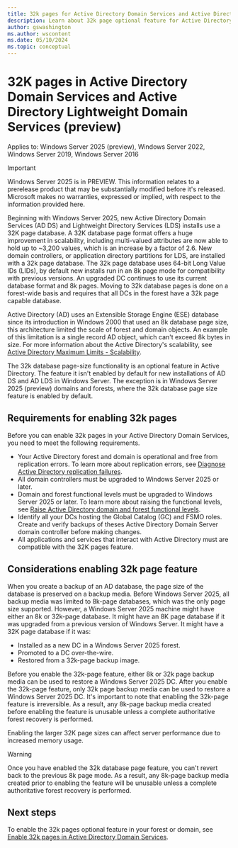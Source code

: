 ```yaml
---
title: 32k pages for Active Directory Domain Services and Active Directory Lightweight Domain Services in Windows Server
description: Learn about 32k page optional feature for Active Directory Domain Services and Active Directory Lightweight Domain Services.
author: gswashington
ms.author: wscontent
ms.date: 05/10/2024
ms.topic: conceptual
---
```


# 32K pages in Active Directory Domain Services and Active Directory Lightweight Domain Services (preview)

Applies to: Windows Server 2025 (preview), Windows Server 2022, Windows Server 2019, Windows Server 2016

> [!IMPORTANT]
> Windows Server 2025 is in PREVIEW. This information relates to a prerelease product that may be substantially modified before it's released. Microsoft makes no warranties, expressed or implied, with respect to the information provided here.

Beginning with Windows Server 2025, new Active Directory Domain Services (AD DS) and Lightweight Directory Services (LDS) installs use a 32K page database. A 32K database page format offers a huge improvement in scalability, including multi-valued attributes are now able to hold up to ~3,200 values, which is an increase by a factor of 2.6. New domain controllers, or application directory partitions for LDS, are installed with a 32k page database. The 32k page database uses 64-bit Long Value IDs (LIDs), by default new installs run in an 8k page mode for compatibility with previous versions. An upgraded DC continues to use its current database format and 8k pages. Moving to 32k database pages is done on a forest-wide basis and requires that all DCs in the forest have a 32k page capable database.

Active Directory (AD) uses an Extensible Storage Engine (ESE) database since its introduction in Windows 2000 that used an 8k database page size, this architecture limited the scale of forest and domain objects. An example of this limitation is a single record AD object, which can't exceed 8k bytes in size. For more information about the Active Directory's scalability, see [Active Directory Maximum Limits - Scalability](/previous-versions/windows/it-pro/windows-server-2003/cc756101%28v=ws.10%29).

The 32k database page-size functionality is an optional feature in Active Directory. The feature it isn't enabled by default for new installations of AD DS and AD LDS in Windows Server. The exception is in Windows Server 2025 (preview) domains and forests, where the 32k database page size feature is enabled by default.

## Requirements for enabling 32k pages

Before you can enable 32k pages in your Active Directory Domain Services, you need to meet the following requirements.

- Your Active Directory forest and domain is operational and free from replication errors. To learn more about replication errors, see [Diagnose Active Directory replication failures](/troubleshoot/windows-server/active-directory/diagnose-replication-failures).
- All domain controllers must be upgraded to Windows Server 2025 or later.
- Domain and forest functional levels must be upgraded to Windows Server 2025 or later. To learn more about raising the functional levels, see [Raise Active Directory domain and forest functional levels](/troubleshoot/windows-server/active-directory/raise-active-directory-domain-forest-functional-levels).
- Identify all your DCs hosting the Global Catalog (GC) and FSMO roles. Create and verify backups of theses Active Directory Domain Server domain controller before making changes.
- All applications and services that interact with Active Directory must are compatible with the 32K pages feature.

## Considerations enabling 32k page feature

When you create a backup of an AD database, the page size of the database is preserved on a backup media. Before Windows Server 2025, all backup media was limited to 8k-page databases, which was the only page size supported. However, a Windows Server 2025 machine might have either an 8k or 32k-page database. It might have an 8K page database if it was upgraded from a previous version of Windows Server. It might have a 32K page database if it was:

- Installed as a new DC in a Windows Server 2025 forest.
- Promoted to a DC over-the-wire.
- Restored from a 32k-page backup image.

Before you enable the 32k-page feature, either 8k or 32k page backup media can be used to restore a Windows Server 2025 DC. After you enable the 32k-page feature, only 32k page backup media can be used to restore a Windows Server 2025 DC. It's important to note that enabling the 32k-page feature is irreversible. As a result, any 8k-page backup media created before enabling the feature is unusable unless a complete authoritative forest recovery is performed.

Enabling the larger 32K page sizes can affect server performance due to increased memory usage.

> [!WARNING]
> Once you have enabled the 32k database page feature, you can't revert back to the previous 8k page mode. As a result, any 8k-page backup media created prior to enabling the feature will be unusable unless a complete authoritative forest recovery is performed.

## Next steps

To enable the 32k pages optional feature in your forest or domain, see [Enable 32k pages in Active Directory Domain Services](enable-32K-pages-optional-feature.md).
